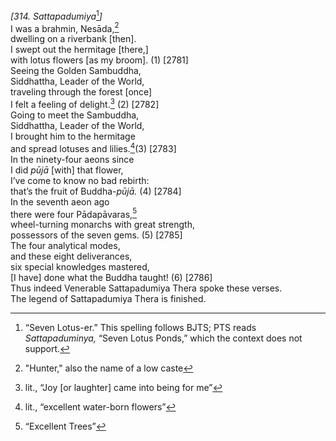 *\[314. Sattapadumiya*[^1]*\]*  
I was a brahmin, Nesāda,[^2]  
dwelling on a riverbank \[then\].  
I swept out the hermitage \[there,\]  
with lotus flowers \[as my broom\]. (1) \[2781\]  
Seeing the Golden Sambuddha,  
Siddhattha, Leader of the World,  
traveling through the forest \[once\]  
I felt a feeling of delight.[^3] (2) \[2782\]  
Going to meet the Sambuddha,  
Siddhattha, Leader of the World,  
I brought him to the hermitage  
and spread lotuses and lilies.[^4](3) \[2783\]  
In the ninety-four aeons since  
I did *pūjā* \[with\] that flower,  
I’ve come to know no bad rebirth:  
that’s the fruit of Buddha-*pūjā.* (4) \[2784\]  
In the seventh aeon ago  
there were four Pādapāvaras,[^5]  
wheel-turning monarchs with great strength,  
possessors of the seven gems. (5) \[2785\]  
The four analytical modes,  
and these eight deliverances,  
six special knowledges mastered,  
\[I have\] done what the Buddha taught! (6) \[2786\]  
Thus indeed Venerable Sattapadumiya Thera spoke these verses.  
The legend of Sattapadumiya Thera is finished.  
[^1]: “Seven Lotus-er.” This spelling follows BJTS; PTS reads
    *Sattapaduminya,* “Seven Lotus Ponds,” which the context does not
    support.  
[^2]: "Hunter," also the name of a low caste  
[^3]: lit., “Joy \[or laughter\] came into being for me”  
[^4]: lit., “excellent water-born flowers”  
[^5]: “Excellent Trees”
